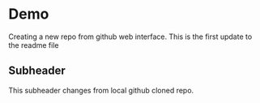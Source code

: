 # Demo

Creating a new repo from github web interface.
This is the first update to the readme file

## Subheader

This subheader changes from local github cloned repo.
